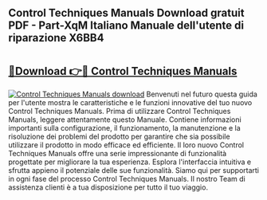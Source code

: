 ## Control Techniques Manuals Download gratuit PDF - Part-XqM Italiano Manuale dell'utente di riparazione X6BB4

# <h2><a href="http://dfg1lmh.blite.top/?on=Control+Techniques+Manuals">🔗Download 👉🔴 Control Techniques Manuals</a></h2>

[![Control Techniques Manuals download](https://i.imgur.com/lujVjoI.png)](http://dfg1lmh.blite.top/?on=Control+Techniques+Manuals)
Benvenuti nel futuro questa guida per l'utente mostra le caratteristiche e le funzioni innovative del tuo nuovo Control Techniques Manuals. Prima di utilizzare Control Techniques Manuals, leggere attentamente questo Manuale. Contiene informazioni importanti sulla configurazione, il funzionamento, la manutenzione e la risoluzione dei problemi del prodotto per garantire che sia possibile utilizzare il prodotto in modo efficace ed efficiente. Il loro nuovo Control Techniques Manuals offre una serie impressionante di funzionalità progettate per migliorare la tua esperienza. Esplora l'interfaccia intuitiva e sfrutta appieno il potenziale delle sue funzionalità. Siamo qui per supportarti in ogni fase del processo Control Techniques Manuals. Il nostro Team di assistenza clienti è a tua disposizione per tutto il tuo viaggio.

